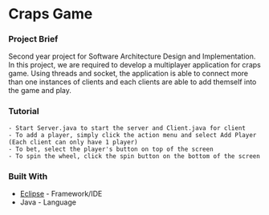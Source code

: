 # Craps Game

### Project Brief
Second year project for Software Architecture Design and Implementation. In this project, we are required to develop a multiplayer application for craps game. Using threads and socket, the application is able to connect more than one instances of clients and each clients are able to add themself into the game and play.

### Tutorial
	- Start Server.java to start the server and Client.java for client
	- To add a player, simply click the action menu and select Add Player (Each client can only have 1 player)
	- To bet, select the player's button on top of the screen
	- To spin the wheel, click the spin button on the bottom of the screen

### Built With
* [Eclipse](https://www.eclipse.org/home/index.php) - Framework/IDE
* Java - Language
